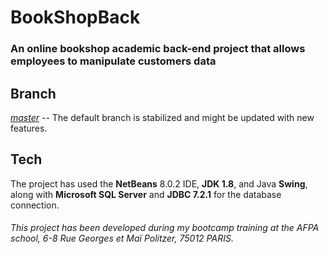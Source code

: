 # BookShopBack
<h3>An online bookshop academic back-end project that allows employees to manipulate customers data</h3>

## Branch
<p><a href="https://github.com/euggio/BookShopBack"><i>master</i></a> -- The default branch is stabilized and might be updated with new features.</p>

## Tech
<p>The project has used the <b>NetBeans</b> 8.0.2 IDE, <b>JDK 1.8</b>, and Java <b>Swing</b>, along with <b>Microsoft SQL Server</b> and <b>JDBC 7.2.1</b> for the database connection.</p>



###### This project has been developed during my bootcamp training at the AFPA school, 6-8 Rue Georges et Maï Politzer, 75012 PARIS.
